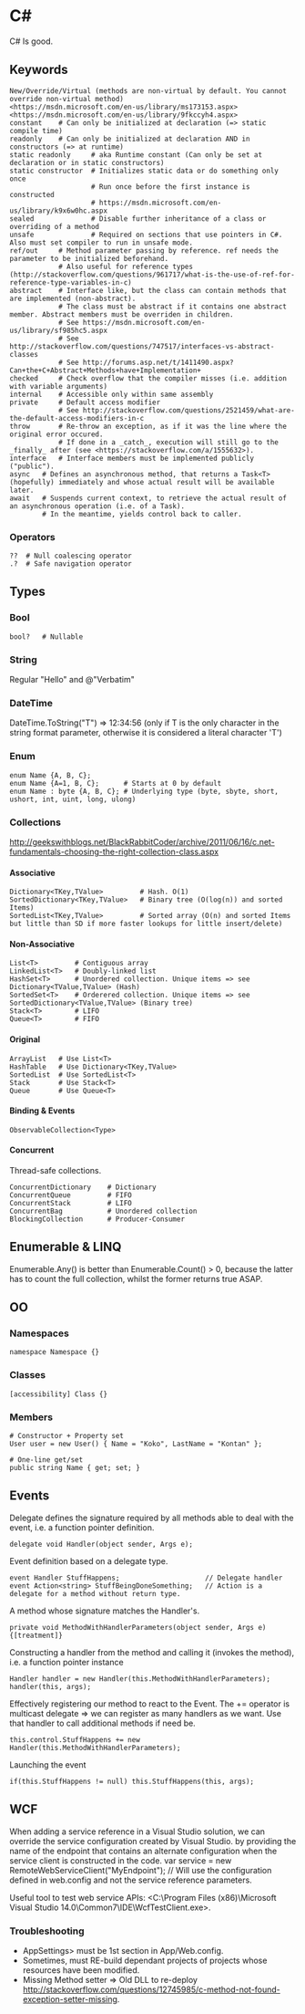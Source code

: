# C\#

C# Is good.

## Keywords

    New/Override/Virtual (methods are non-virtual by default. You cannot override non-virtual method)
    <https://msdn.microsoft.com/en-us/library/ms173153.aspx>
    <https://msdn.microsoft.com/en-us/library/9fkccyh4.aspx>
    constant    # Can only be initialized at declaration (=> static compile time)
    readonly    # Can only be initialized at declaration AND in constructors (=> at runtime)
    static readonly     # aka Runtime constant (Can only be set at declaration or in static constructors)
    static constructor  # Initializes static data or do something only once
                        # Run once before the first instance is constructed
                        # https://msdn.microsoft.com/en-us/library/k9x6w0hc.aspx
    sealed              # Disable further inheritance of a class or overriding of a method
    unsafe              # Required on sections that use pointers in C#. Also must set compiler to run in unsafe mode.
    ref/out     # Method parameter passing by reference. ref needs the parameter to be initialized beforehand.
                # Also useful for reference types (http://stackoverflow.com/questions/961717/what-is-the-use-of-ref-for-reference-type-variables-in-c)
    abstract    # Interface like, but the class can contain methods that are implemented (non-abstract).
                # The class must be abstract if it contains one abstract member. Abstract members must be overriden in children.
                # See https://msdn.microsoft.com/en-us/library/sf985hc5.aspx
                # See http://stackoverflow.com/questions/747517/interfaces-vs-abstract-classes
                # See http://forums.asp.net/t/1411490.aspx?Can+the+C+Abstract+Methods+have+Implementation+
    checked     # Check overflow that the compiler misses (i.e. addition with variable arguments)
    internal    # Accessible only within same assembly
    private     # Default access modifier
                # See http://stackoverflow.com/questions/2521459/what-are-the-default-access-modifiers-in-c
    throw       # Re-throw an exception, as if it was the line where the original error occured.
                # If done in a _catch_, execution will still go to the _finally_ after (see <https://stackoverflow.com/a/1555632>).
    interface   # Interface members must be implemented publicly ("public").
    async   # Defines an asynchronous method, that returns a Task<T> (hopefully) immediately and whose actual result will be available later.
    await   # Suspends current context, to retrieve the actual result of an asynchronous operation (i.e. of a Task).
            # In the meantime, yields control back to caller.

### Operators

    ??  # Null coalescing operator
    .?  # Safe navigation operator

## Types

### Bool

    bool?   # Nullable

### String

Regular "Hello" and @"Verbatim"

### DateTime

DateTime.ToString("T") => 12:34:56 (only if T is the only character in the string format parameter, otherwise it is considered a literal character 'T')

### Enum

    enum Name {A, B, C};
    enum Name {A=1, B, C};      # Starts at 0 by default
    enum Name : byte {A, B, C}; # Underlying type (byte, sbyte, short, ushort, int, uint, long, ulong)

### Collections

<http://geekswithblogs.net/BlackRabbitCoder/archive/2011/06/16/c.net-fundamentals-choosing-the-right-collection-class.aspx>

#### Associative

    Dictionary<TKey,TValue>         # Hash. O(1)
    SortedDictionary<TKey,TValue>   # Binary tree (O(log(n)) and sorted Items)
    SortedList<TKey,TValue>         # Sorted array (O(n) and sorted Items but little than SD if more faster lookups for little insert/delete)

#### Non-Associative

    List<T>         # Contiguous array
    LinkedList<T>   # Doubly-linked list
    HashSet<T>      # Unordered collection. Unique items => see Dictionary<TValue,TValue> (Hash)
    SortedSet<T>    # Orderered collection. Unique items => see SortedDictionary<TValue,TValue> (Binary tree)
    Stack<T>        # LIFO
    Queue<T>        # FIFO

#### Original

    ArrayList   # Use List<T>
    HashTable   # Use Dictionary<TKey,TValue>
    SortedList  # Use SortedList<T>
    Stack       # Use Stack<T>
    Queue       # Use Queue<T>

#### Binding & Events

    ObservableCollection<Type>

#### Concurrent

Thread-safe collections.

    ConcurrentDictionary    # Dictionary
    ConcurrentQueue         # FIFO
    ConcurrentStack         # LIFO
    ConcurrentBag           # Unordered collection
    BlockingCollection      # Producer-Consumer

## Enumerable & LINQ

Enumerable.Any() is better than Enumerable.Count() > 0, because the latter has to count the full collection, whilst the former returns true ASAP.

## OO

### Namespaces

    namespace Namespace {}

### Classes

    [accessibility] Class {}

### Members

    # Constructor + Property set
    User user = new User() { Name = "Koko", LastName = "Kontan" };

    # One-line get/set
    public string Name { get; set; }

## Events

Delegate defines the signature required by all methods able to deal with the event, i.e. a function pointer definition.

    delegate void Handler(object sender, Args e);

Event definition based on a delegate type.

    event Handler StuffHappens;                     // Delegate handler
    event Action<string> StuffBeingDoneSomething;   // Action is a delegate for a method without return type.

A method whose signature matches the Handler's.

    private void MethodWithHandlerParameters(object sender, Args e) {[treatment]}

Constructing a handler from the method and calling it (invokes the method), i.e. a function pointer instance

    Handler handler = new Handler(this.MethodWithHandlerParameters);
    handler(this, args);

Effectively registering our method to react to the Event.
The += operator is multicast delegate => we can register as many handlers as we want.
Use that handler to call additional methods if need be.

    this.control.StuffHappens += new Handler(this.MethodWithHandlerParameters);

Launching the event

    if(this.StuffHappens != null) this.StuffHappens(this, args);

## WCF

When adding a service reference in a Visual Studio solution, we can override the service configuration created by Visual Studio.
by providing the name of the endpoint that contains an alternate configuration when the service client is constructed in the code.
    var service = new RemoteWebServiceClient("MyEndpoint"); // Will use the configuration defined in web.config and not the service reference parameters.

Useful tool to test web service APIs: <C:\Program Files (x86)\Microsoft Visual Studio 14.0\Common7\IDE\WcfTestClient.exe>.

### Troubleshooting

* AppSettings> must be 1st section in App/Web.config.
* Sometimes, must RE-build dependant projects of projects whose resources have been modified.
* Missing Method setter => Old DLL to re-deploy <http://stackoverflow.com/questions/12745985/c-method-not-found-exception-setter-missing>.